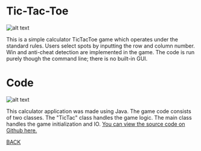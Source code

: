 # Tic-Tac-Toe
![alt text](https://howardying.github.io/Programming2Portfolio/img/ticTacAlt.png)

This is a simple calculator TicTacToe game which operates under the standard rules. Users select spots by inputting the row and column number. Win and anti-cheat detection are implemented in the game. The code is run purely though the command line; there is no built-in GUI.

# Code
![alt text](https://howardying.github.io/Programming2Portfolio/img/ticTacCode.png)

This calculator application was made using Java. The game code consists of two classes. The "TicTac" class handles the game logic. The main class handles the game initialization and IO.
[You can view the source code on Github here.](https://github.com/HowardYing/ticTac)

[BACK](https://howardying.github.io/Programming2Portfolio/ "Back to Home")
